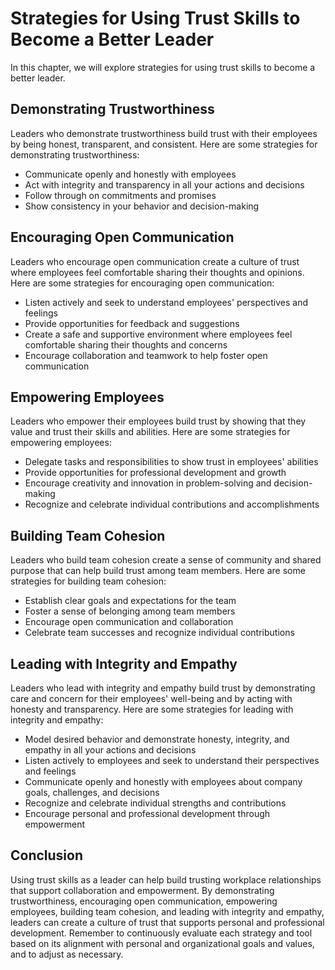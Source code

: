 Strategies for Using Trust Skills to Become a Better Leader
===========================================================================================================

In this chapter, we will explore strategies for using trust skills to become a better leader.

Demonstrating Trustworthiness
-----------------------------

Leaders who demonstrate trustworthiness build trust with their employees by being honest, transparent, and consistent. Here are some strategies for demonstrating trustworthiness:

* Communicate openly and honestly with employees
* Act with integrity and transparency in all your actions and decisions
* Follow through on commitments and promises
* Show consistency in your behavior and decision-making

Encouraging Open Communication
------------------------------

Leaders who encourage open communication create a culture of trust where employees feel comfortable sharing their thoughts and opinions. Here are some strategies for encouraging open communication:

* Listen actively and seek to understand employees' perspectives and feelings
* Provide opportunities for feedback and suggestions
* Create a safe and supportive environment where employees feel comfortable sharing their thoughts and concerns
* Encourage collaboration and teamwork to help foster open communication

Empowering Employees
--------------------

Leaders who empower their employees build trust by showing that they value and trust their skills and abilities. Here are some strategies for empowering employees:

* Delegate tasks and responsibilities to show trust in employees' abilities
* Provide opportunities for professional development and growth
* Encourage creativity and innovation in problem-solving and decision-making
* Recognize and celebrate individual contributions and accomplishments

Building Team Cohesion
----------------------

Leaders who build team cohesion create a sense of community and shared purpose that can help build trust among team members. Here are some strategies for building team cohesion:

* Establish clear goals and expectations for the team
* Foster a sense of belonging among team members
* Encourage open communication and collaboration
* Celebrate team successes and recognize individual contributions

Leading with Integrity and Empathy
----------------------------------

Leaders who lead with integrity and empathy build trust by demonstrating care and concern for their employees' well-being and by acting with honesty and transparency. Here are some strategies for leading with integrity and empathy:

* Model desired behavior and demonstrate honesty, integrity, and empathy in all your actions and decisions
* Listen actively to employees and seek to understand their perspectives and feelings
* Communicate openly and honestly with employees about company goals, challenges, and decisions
* Recognize and celebrate individual strengths and contributions
* Encourage personal and professional development through empowerment

Conclusion
----------

Using trust skills as a leader can help build trusting workplace relationships that support collaboration and empowerment. By demonstrating trustworthiness, encouraging open communication, empowering employees, building team cohesion, and leading with integrity and empathy, leaders can create a culture of trust that supports personal and professional development. Remember to continuously evaluate each strategy and tool based on its alignment with personal and organizational goals and values, and to adjust as necessary.
